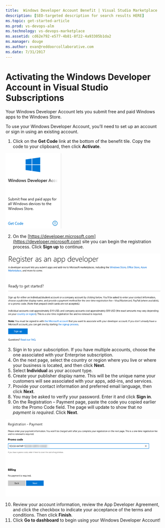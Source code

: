 ```yaml
---
title:  Windows Developer Account Benefit | Visual Studio Marketplace
description: [SEO-targeted description for search results HERE]
ms.topic: get-started-article
ms.prod: vs-devops-alm
ms.technology: vs-devops-marketplace
ms.assetid: cd62e792-e577-4b81-8f22-4a93305b1da2
ms.manager: douge
ms.author: evan@reddoorcollaborative.com
ms.date: 7/31/2017
---
```


#  Activating the Windows Developer Account in Visual Studio Subscriptions

Your Windows Developer Account lets you submit free and paid Windows apps to the Windows Store.     

To use your Windows Developer Account, you’ll need to set up an account or sign in using an existing account. 

1.	Click on the **Get Code** link at the bottom of the benefit tile.  Copy the code to your clipboard, then click **Activate**. 

![Windows Developer Benefit Tile](_img\vs-windows-dev\vs-windows-dev-tile.png)

2.	On the [https://developer.microsoft.com](https://developer.microsoft.com) site you can begin the registration process.  Click **Sign up** to continue. 

![Windows Developer Benefit Registration](_img\vs-windows-dev\vs-windows-dev-register1-cropped.png)

3.	Sign in to your subscription.  If you have multiple accounts, choose the one associated with your Enterprise subscription. 
4.	On the next page, select the country or region where you live or where your business is located, and then click **Next**. 
5.	Select **Individual** as your account type.  
6.	Create your publisher display name.  This will be the unique name your customers will see associated with your apps, add-ins, and services. 
7.	Provide your contact information and preferred email language, then click **Next**.
8.	You may be asked to verify your password.  Enter it and click **Sign in**. 
9.	On the Registration – Payment page, paste the code you copied earlier into the Promo Code field.  The page will update to show that *no payment is required*.  Click **Next**.

![Windows Developer Benefit Registration](_img\vs-windows-dev\vs-windows-dev-promo-cropped.png)

10.	Review your account information, review the App Developer Agreement, and click the checkbox to indicate your acceptance of the terms and conditions.  Then click **Finish**. 
11. Click **Go to dashboard** to begin using your Windows Developer Account!